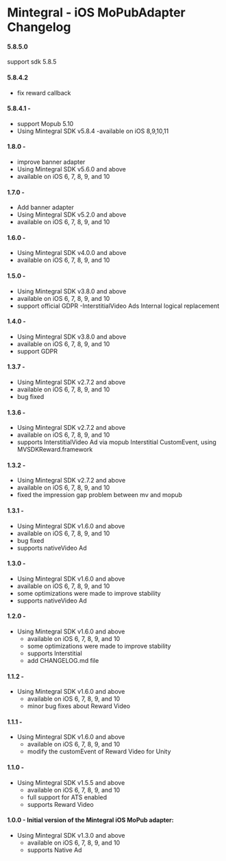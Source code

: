 # Mintegral - iOS MoPubAdapter Changelog

#### 5.8.5.0
support sdk 5.8.5

#### 5.8.4.2

- fix reward callback

#### 5.8.4.1 -

- support Mopub 5.10
- Using Mintegral SDK v5.8.4
-available on iOS 8,9,10,11

#### 1.8.0 -
- improve banner adapter
- Using Mintegral SDK v5.6.0 and above
- available on iOS 6, 7, 8, 9, and 10

#### 1.7.0 -
- Add banner adapter
- Using Mintegral SDK v5.2.0 and above
- available on iOS 6, 7, 8, 9, and 10

#### 1.6.0 -
- Using Mintegral SDK v4.0.0 and above
- available on iOS 6, 7, 8, 9, and 10

#### 1.5.0 -
- Using Mintegral SDK v3.8.0 and above
- available on iOS 6, 7, 8, 9, and 10
- support official GDPR
-InterstitialVideo Ads  Internal logical replacement

#### 1.4.0 -
- Using Mintegral SDK v3.8.0 and above
- available on iOS 6, 7, 8, 9, and 10
- support GDPR

#### 1.3.7 -
- Using Mintegral SDK v2.7.2 and above
- available on iOS 6, 7, 8, 9, and 10
- bug fixed

#### 1.3.6 -
- Using Mintegral SDK v2.7.2 and above
- available on iOS 6, 7, 8, 9, and 10
- supports InterstitialVideo Ad via mopub Interstitial CustomEvent, using  MVSDKReward.framework

#### 1.3.2 -
- Using Mintegral SDK v2.7.2 and above
- available on iOS 6, 7, 8, 9, and 10
- fixed the impression gap problem between mv and mopub

#### 1.3.1 -
- Using Mintegral SDK v1.6.0 and above
- available on iOS 6, 7, 8, 9, and 10
- bug fixed
- supports nativeVideo Ad

#### 1.3.0 -
- Using Mintegral SDK v1.6.0 and above
- available on iOS 6, 7, 8, 9, and 10
- some optimizations were made to improve stability
- supports nativeVideo Ad

#### 1.2.0 -
- Using Mintegral SDK v1.6.0 and above
    - available on iOS 6, 7, 8, 9, and 10
    - some optimizations were made to improve stability
    - supports Interstitial
    - add CHANGELOG.md file

#### 1.1.2 - 
- Using Mintegral SDK v1.6.0 and above
    - available on iOS 6, 7, 8, 9, and 10
    - minor bug fixes about Reward Video

#### 1.1.1 - 
- Using Mintegral SDK v1.6.0 and above
    - available on iOS 6, 7, 8, 9, and 10
    - modify the customEvent of Reward Video for Unity

#### 1.1.0 -
- Using Mintegral SDK v1.5.5 and above
    - available on iOS 6, 7, 8, 9, and 10
    - full support for ATS enabled
    - supports Reward Video

#### 1.0.0 - Initial version of the Mintegral iOS MoPub adapter:
- Using Mintegral SDK v1.3.0 and above
    - available on iOS 6, 7, 8, 9, and 10
    - supports Native Ad

